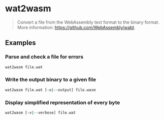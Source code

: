 # wat2wasm

> Convert a file from the WebAssembly text format to the binary format. More information: <https://github.com/WebAssembly/wabt>.

## Examples

### Parse and check a file for errors

```bash
wat2wasm file.wat
```

### Write the output binary to a given file

```bash
wat2wasm file.wat [-o|--output] file.wasm
```

### Display simplified representation of every byte

```bash
wat2wasm [-v|--verbose] file.wat
```
